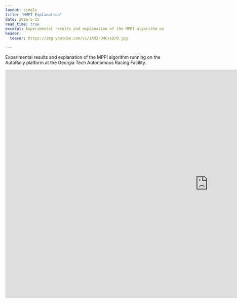 ```yaml
---
layout: single
title: "MMPI Explanation"
date: 2016-5-15
read_time: true
excerpt: Experimental results and explanation of the MPPI algorithm on the AutoRally platform 
header:
  teaser: https://img.youtube.com/vi/1AR2-OHCxsQ/0.jpg

---
```


Experimental results and explanation of the MPPI algorithm running on the AutoRally platform at the Georgia Tech Autonomous Racing Facility.


<iframe width="1280" height="720" src="https://www.youtube.com/embed/1AR2-OHCxsQ" frameborder="0"></iframe>
